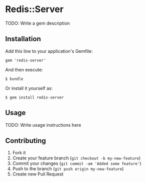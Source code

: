 # Redis::Server

TODO: Write a gem description

## Installation

Add this line to your application's Gemfile:

    gem 'redis-server'

And then execute:

    $ bundle

Or install it yourself as:

    $ gem install redis-server

## Usage

TODO: Write usage instructions here

## Contributing

1. Fork it
2. Create your feature branch (`git checkout -b my-new-feature`)
3. Commit your changes (`git commit -am 'Added some feature'`)
4. Push to the branch (`git push origin my-new-feature`)
5. Create new Pull Request
